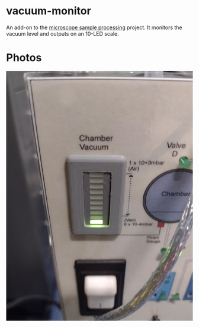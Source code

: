 # vacuum-monitor
An add-on to the [microscope sample processing](https://github.com/pw-64/HENRY-controller) project. It monitors the vacuum level and outputs on an 10-LED scale.

# Photos
![Vacuum Display](https://github.com/pw-64/vacuum-monitor/blob/main/Vacuum%20Display.jpg)
